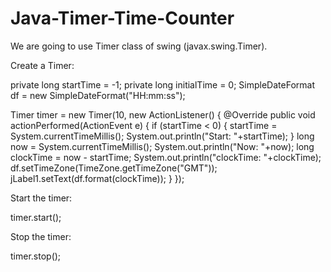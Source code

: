 # Java-Timer-Time-Counter
We are going to use Timer class of swing (javax.swing.Timer).

Create a Timer:

private long startTime = -1;
private long initialTime = 0;
SimpleDateFormat df = new SimpleDateFormat("HH:mm:ss");


Timer  timer = new Timer(10, new ActionListener() {
                @Override
                public void actionPerformed(ActionEvent e) {
                    if (startTime < 0) {
                        startTime = System.currentTimeMillis();
                        System.out.println("Start: "+startTime);
                    }
                    long now = System.currentTimeMillis();
                    System.out.println("Now: "+now);
                    long clockTime = now - startTime;
                    System.out.println("clockTime: "+clockTime);
                    df.setTimeZone(TimeZone.getTimeZone("GMT"));
                    jLabel1.setText(df.format(clockTime));
                }
            });



Start the timer:

timer.start();

Stop the timer:

timer.stop();



